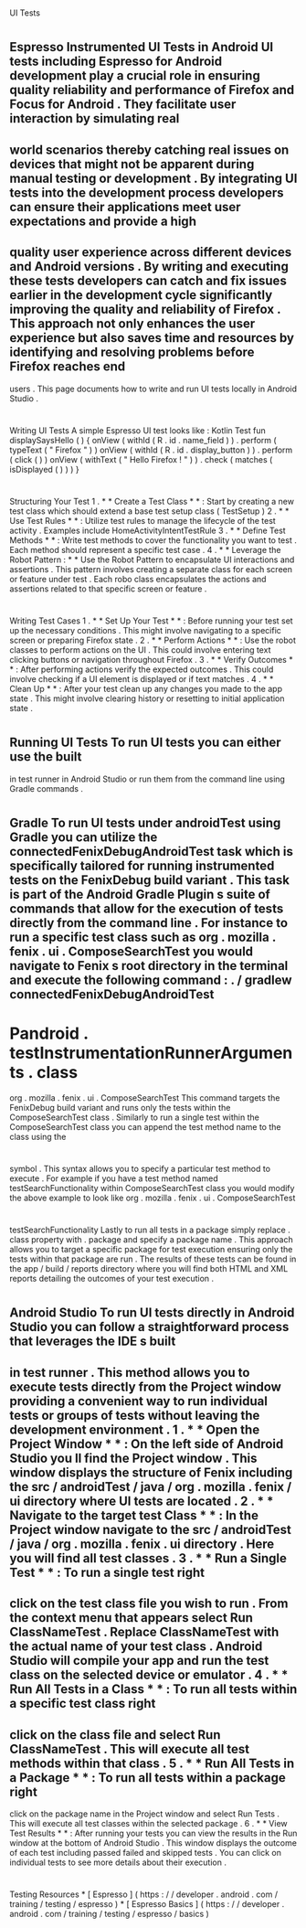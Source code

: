 #
UI
Tests
#
#
Espresso
Instrumented
UI
Tests
in
Android
UI
tests
including
Espresso
for
Android
development
play
a
crucial
role
in
ensuring
quality
reliability
and
performance
of
Firefox
and
Focus
for
Android
.
They
facilitate
user
interaction
by
simulating
real
-
world
scenarios
thereby
catching
real
issues
on
devices
that
might
not
be
apparent
during
manual
testing
or
development
.
By
integrating
UI
tests
into
the
development
process
developers
can
ensure
their
applications
meet
user
expectations
and
provide
a
high
-
quality
user
experience
across
different
devices
and
Android
versions
.
By
writing
and
executing
these
tests
developers
can
catch
and
fix
issues
earlier
in
the
development
cycle
significantly
improving
the
quality
and
reliability
of
Firefox
.
This
approach
not
only
enhances
the
user
experience
but
also
saves
time
and
resources
by
identifying
and
resolving
problems
before
Firefox
reaches
end
-
users
.
This
page
documents
how
to
write
and
run
UI
tests
locally
in
Android
Studio
.
#
#
Writing
UI
Tests
A
simple
Espresso
UI
test
looks
like
:
Kotlin
Test
fun
displaySaysHello
(
)
{
onView
(
withId
(
R
.
id
.
name_field
)
)
.
perform
(
typeText
(
"
Firefox
"
)
)
onView
(
withId
(
R
.
id
.
display_button
)
)
.
perform
(
click
(
)
)
onView
(
withText
(
"
Hello
Firefox
!
"
)
)
.
check
(
matches
(
isDisplayed
(
)
)
)
}
#
#
Structuring
Your
Test
1
.
*
*
Create
a
Test
Class
*
*
:
Start
by
creating
a
new
test
class
which
should
extend
a
base
test
setup
class
(
TestSetup
)
2
.
*
*
Use
Test
Rules
*
*
:
Utilize
test
rules
to
manage
the
lifecycle
of
the
test
activity
.
Examples
include
HomeActivityIntentTestRule
3
.
*
*
Define
Test
Methods
*
*
:
Write
test
methods
to
cover
the
functionality
you
want
to
test
.
Each
method
should
represent
a
specific
test
case
.
4
.
*
*
Leverage
the
Robot
Pattern
:
*
*
Use
the
Robot
Pattern
to
encapsulate
UI
interactions
and
assertions
.
This
pattern
involves
creating
a
separate
class
for
each
screen
or
feature
under
test
.
Each
robo
class
encapsulates
the
actions
and
assertions
related
to
that
specific
screen
or
feature
.
#
#
Writing
Test
Cases
1
.
*
*
Set
Up
Your
Test
*
*
:
Before
running
your
test
set
up
the
necessary
conditions
.
This
might
involve
navigating
to
a
specific
screen
or
preparing
Firefox
state
.
2
.
*
*
Perform
Actions
*
*
:
Use
the
robot
classes
to
perform
actions
on
the
UI
.
This
could
involve
entering
text
clicking
buttons
or
navigation
throughout
Firefox
.
3
.
*
*
Verify
Outcomes
*
*
:
After
performing
actions
verify
the
expected
outcomes
.
This
could
involve
checking
if
a
UI
element
is
displayed
or
if
text
matches
.
4
.
*
*
Clean
Up
*
*
:
After
your
test
clean
up
any
changes
you
made
to
the
app
state
.
This
might
involve
clearing
history
or
resetting
to
initial
application
state
.
#
#
Running
UI
Tests
To
run
UI
tests
you
can
either
use
the
built
-
in
test
runner
in
Android
Studio
or
run
them
from
the
command
line
using
Gradle
commands
.
#
#
Gradle
To
run
UI
tests
under
androidTest
using
Gradle
you
can
utilize
the
connectedFenixDebugAndroidTest
task
which
is
specifically
tailored
for
running
instrumented
tests
on
the
FenixDebug
build
variant
.
This
task
is
part
of
the
Android
Gradle
Plugin
s
suite
of
commands
that
allow
for
the
execution
of
tests
directly
from
the
command
line
.
For
instance
to
run
a
specific
test
class
such
as
org
.
mozilla
.
fenix
.
ui
.
ComposeSearchTest
you
would
navigate
to
Fenix
s
root
directory
in
the
terminal
and
execute
the
following
command
:
.
/
gradlew
connectedFenixDebugAndroidTest
-
Pandroid
.
testInstrumentationRunnerArguments
.
class
=
org
.
mozilla
.
fenix
.
ui
.
ComposeSearchTest
This
command
targets
the
FenixDebug
build
variant
and
runs
only
the
tests
within
the
ComposeSearchTest
class
.
Similarly
to
run
a
single
test
within
the
ComposeSearchTest
class
you
can
append
the
test
method
name
to
the
class
using
the
#
symbol
.
This
syntax
allows
you
to
specify
a
particular
test
method
to
execute
.
For
example
if
you
have
a
test
method
named
testSearchFunctionality
within
ComposeSearchTest
class
you
would
modify
the
above
example
to
look
like
org
.
mozilla
.
fenix
.
ui
.
ComposeSearchTest
#
testSearchFunctionality
Lastly
to
run
all
tests
in
a
package
simply
replace
.
class
property
with
.
package
and
specify
a
package
name
.
This
approach
allows
you
to
target
a
specific
package
for
test
execution
ensuring
only
the
tests
within
that
package
are
run
.
The
results
of
these
tests
can
be
found
in
the
app
/
build
/
reports
directory
where
you
will
find
both
HTML
and
XML
reports
detailing
the
outcomes
of
your
test
execution
.
#
#
Android
Studio
To
run
UI
tests
directly
in
Android
Studio
you
can
follow
a
straightforward
process
that
leverages
the
IDE
s
built
-
in
test
runner
.
This
method
allows
you
to
execute
tests
directly
from
the
Project
window
providing
a
convenient
way
to
run
individual
tests
or
groups
of
tests
without
leaving
the
development
environment
.
1
.
*
*
Open
the
Project
Window
*
*
:
On
the
left
side
of
Android
Studio
you
ll
find
the
Project
window
.
This
window
displays
the
structure
of
Fenix
including
the
src
/
androidTest
/
java
/
org
.
mozilla
.
fenix
/
ui
directory
where
UI
tests
are
located
.
2
.
*
*
Navigate
to
the
target
test
Class
*
*
:
In
the
Project
window
navigate
to
the
src
/
androidTest
/
java
/
org
.
mozilla
.
fenix
.
ui
directory
.
Here
you
will
find
all
test
classes
.
3
.
*
*
Run
a
Single
Test
*
*
:
To
run
a
single
test
right
-
click
on
the
test
class
file
you
wish
to
run
.
From
the
context
menu
that
appears
select
Run
ClassNameTest
.
Replace
ClassNameTest
with
the
actual
name
of
your
test
class
.
Android
Studio
will
compile
your
app
and
run
the
test
class
on
the
selected
device
or
emulator
.
4
.
*
*
Run
All
Tests
in
a
Class
*
*
:
To
run
all
tests
within
a
specific
test
class
right
-
click
on
the
class
file
and
select
Run
ClassNameTest
.
This
will
execute
all
test
methods
within
that
class
.
5
.
*
*
Run
All
Tests
in
a
Package
*
*
:
To
run
all
tests
within
a
package
right
-
click
on
the
package
name
in
the
Project
window
and
select
Run
Tests
.
This
will
execute
all
test
classes
within
the
selected
package
.
6
.
*
*
View
Test
Results
*
*
:
After
running
your
tests
you
can
view
the
results
in
the
Run
window
at
the
bottom
of
Android
Studio
.
This
window
displays
the
outcome
of
each
test
including
passed
failed
and
skipped
tests
.
You
can
click
on
individual
tests
to
see
more
details
about
their
execution
.
#
#
Testing
Resources
*
[
Espresso
]
(
https
:
/
/
developer
.
android
.
com
/
training
/
testing
/
espresso
)
*
[
Espresso
Basics
]
(
https
:
/
/
developer
.
android
.
com
/
training
/
testing
/
espresso
/
basics
)
